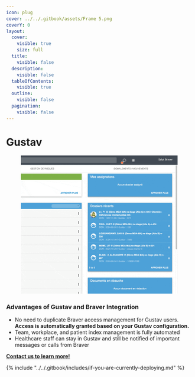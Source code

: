 ```yaml
---
icon: plug
cover: ../../.gitbook/assets/Frame 5.png
coverY: 0
layout:
  cover:
    visible: true
    size: full
  title:
    visible: false
  description:
    visible: false
  tableOfContents:
    visible: true
  outline:
    visible: false
  pagination:
    visible: false
---
```


# Gustav

<figure><img src="../../.gitbook/assets/CleanShot 2025-01-09 at 21.50.42 (1).gif" alt=""><figcaption></figcaption></figure>

### Advantages of Gustav and Braver Integration

* No need to duplicate Braver access management for Gustav users. **Access is automatically granted based on your Gustav configuration.**
* Team, workplace, and patient index management is fully automated
* Healthcare staff can stay in Gustav and still be notified of important messages or calls from Braver

[**Contact us to learn more!**](https://braverhealth.typeform.com/to/D8CEMzqZ?typeform-source=support.braver.net)

{% include "../../.gitbook/includes/if-you-are-currently-deploying.md" %}
